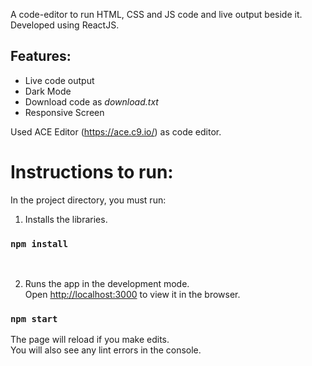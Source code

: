 A code-editor to run HTML, CSS and JS code and live output beside it. Developed using ReactJS.

## Features:
- Live code output
- Dark Mode
- Download code as *download.txt*
- Responsive Screen

Used ACE Editor (https://ace.c9.io/) as code editor.

# Instructions to run:

In the project directory, you must run:

1. Installs the libraries.<br />

### `npm install` 
<br />

2. Runs the app in the development mode.<br />
Open [http://localhost:3000](http://localhost:3000) to view it in the browser.

### `npm start`

The page will reload if you make edits.<br />
You will also see any lint errors in the console.

